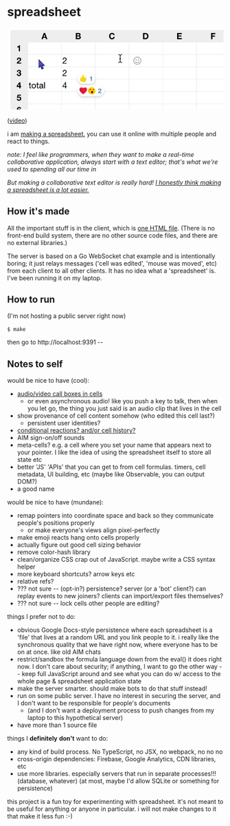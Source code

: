 # spreadsheet

[![reacts in spreadsheet](doc/banner.png)](https://twitter.com/rsnous/status/1266855824577593344)

([video](https://twitter.com/rsnous/status/1266855824577593344))

i am [making a
spreadsheet.](https://twitter.com/rsnous/status/1262599431456567296)
you can use it online with multiple people and react to things. 

*note: I feel like programmers, when they want to make a real-time
collaborative application, always start with a text editor; that's
what we're used to spending all our time in*

*But making a collaborative text editor is really hard! [I honestly
think making a spreadsheet is a lot easier.](https://twitter.com/rsnous/status/1267321662522880002)*

## How it's made

All the important stuff is in the client, which is [one HTML
file](spreadsheet.html). (There is no front-end build system, there are
no other source code files, and there are no external libraries.)

The server is based on a Go WebSocket chat example and is
intentionally boring; it just relays messages ('cell was edited',
'mouse was moved', etc) from each client to all other clients. It has
no idea what a 'spreadsheet' is. I've been running it on my laptop.

## How to run

(I'm not hosting a public server right now)

```
$ make
```

then go to http://localhost:9391 --

## Notes to self

would be nice to have (cool):
- [audio/video call boxes in
  cells](https://twitter.com/rsnous/status/1260787644335656960)
  - or even asynchronous audio! like you push a key to talk, then when
    you let go, the thing you just said is an audio clip that lives in
    the cell
- show provenance of cell content somehow (who edited this cell last?)
  - persistent user identities?
- [conditional reactions? and/or cell history?](https://twitter.com/ommateum_io/status/1266870081956589568)
- AIM sign-on/off sounds
- meta-cells? e.g. a cell where you set your name that appears next to your
  pointer. I like the idea of using the spreadsheet itself to store
  all state etc
- better 'JS' 'APIs' that you can get to from cell formulas. timers,
  cell metadata, UI building, etc (maybe like Observable, you can
  output DOM?)
- a good name

would be nice to have (mundane):
- remap pointers into coordinate space and back so they communicate
  people's positions properly
  - or make everyone's views align pixel-perfectly
- make emoji reacts hang onto cells properly
- actually figure out good cell sizing behavior
- remove color-hash library
- clean/organize CSS crap out of JavaScript. maybe write a CSS syntax
  helper
- more keyboard shortcuts? arrow keys etc
- relative refs?
- ??? not sure -- (opt-in?) persistence? server (or a 'bot' client?)
  can replay events to new joiners? clients can import/export files
  themselves?
- ??? not sure -- lock cells other people are editing?

things I prefer not to do:
- obvious Google Docs-style persistence where each spreadsheet is
  a 'file' that lives at a random URL and you link people to it. i
  really like the synchronous quality that we have right now, where
  everyone has to be on at once. like old AIM chats
- restrict/sandbox the formula language down from the eval() it does
  right now. I don't care about security; if anything, I want to go
  the other way -- keep full JavaScript around and see what you can do
  w/ access to the whole page & spreadsheet application state
- make the server smarter. should make bots to do that stuff instead!
- run on some public server. I have no interest in securing the
  server, and I don't want to be responsible for people's documents
  - (and I don't want a deployment process to push changes from my
    laptop to this hypothetical server)
- have more than 1 source file

things I **definitely** **don't** want to do:
- any kind of build process. No TypeScript, no JSX, no webpack, no no
  no
- cross-origin dependencies: Firebase, Google Analytics, CDN
  libraries, etc
- use more libraries. especially servers that run in separate
  processes!!! (database, whatever) (at most, maybe I'd allow SQLite
  or something for persistence)

this project is a fun toy for experimenting with spreadsheet. it's not
meant to be useful for anything or anyone in particular. i will not
make changes to it that make it less fun :-)
